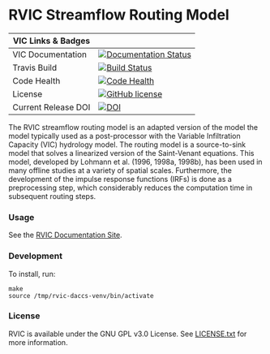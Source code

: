 # RVIC Streamflow Routing Model

| VIC Links & Badges              |                                                                             |
|------------------------|----------------------------------------------------------------------------------------------------------------------------------------------------------------------------------------------------------|
| VIC Documentation      | [![Documentation Status](https://readthedocs.org/projects/rvic/badge/?version=latest)](https://readthedocs.org/projects/rvic/?badge=latest)                                                              |
| Travis Build           | [![Build Status](https://travis-ci.org/UW-Hydro/RVIC.svg?branch=master)](https://travis-ci.org/UW-Hydro/RVIC)                                                                                            |
| Code Health            | [![Code Health](https://landscape.io/github/UW-Hydro/RVIC/master/landscape.svg?style=flat)](https://landscape.io/github/UW-Hydro/RVIC/master)                                                            |
| License                | [![GitHub license](https://img.shields.io/badge/license-GPLv3-blue.svg)](https://raw.githubusercontent.com/UW-Hydro/RVIC/master/LICENSE.txt)                                                              |
| Current Release DOI    | [![DOI](https://zenodo.org/badge/11590212.svg)](https://zenodo.org/badge/latestdoi/11590212) |

The RVIC streamflow routing model is an adapted version of the model the model typically used as a post-processor with the Variable Infiltration Capacity (VIC) hydrology model. The routing model is a source-to-sink model that solves a linearized version of the Saint-Venant equations. This model, developed by Lohmann et al. (1996, 1998a, 1998b), has been used in many offline studies at a variety of spatial scales. Furthermore, the development of the impulse response functions (IRFs) is done as a preprocessing step, which considerably reduces the computation time in subsequent routing steps.

### Usage
See the [RVIC Documentation Site](http://rvic.readthedocs.org/en/latest/).

### Development
To install, run:
```
make
source /tmp/rvic-daccs-venv/bin/activate
```

### License
RVIC is available under the GNU GPL v3.0 License.  See [LICENSE.txt](https://raw.githubusercontent.com/UW-Hydro/RVIC/master/LICENSE.txt) for more information.
